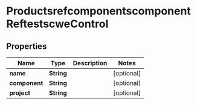 
# ProductsrefcomponentscomponentReftestscweControl

## Properties
Name | Type | Description | Notes
------------ | ------------- | ------------- | -------------
**name** | **String** |  |  [optional]
**component** | **String** |  |  [optional]
**project** | **String** |  |  [optional]



